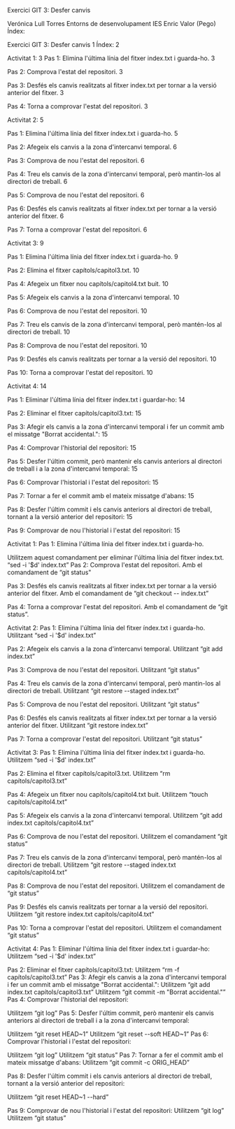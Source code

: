 Exercici GIT 3: Desfer canvis

Verónica Lull Torres
Entorns de desenvolupament
IES Enric Valor (Pego)
Índex:

Exercici GIT 3: Desfer canvis	1
Índex:	2

Activitat 1:	3
Pas 1: Elimina l'última línia del fitxer index.txt i guarda-ho.	3

Pas 2: Comprova l'estat del repositori.	3

Pas 3: Desfés els canvis realitzats al fitxer index.txt per tornar a la versió anterior del fitxer.	3

Pas 4: Torna a comprovar l'estat del repositori.	3


Activitat 2:	5

Pas 1: Elimina l'última línia del fitxer índex.txt i guarda-ho.	5

Pas 2: Afegeix els canvis a la zona d'intercanvi temporal.	6

Pas 3: Comprova de nou l'estat del repositori.	6

Pas 4: Treu els canvis de la zona d'intercanvi temporal, però mantin-los al directori de treball.	6

Pas 5: Comprova de nou l'estat del repositori.	6

Pas 6: Desfés els canvis realitzats al fitxer índex.txt per tornar a la versió anterior del fitxer.	6

Pas 7: Torna a comprovar l'estat del repositori.	6


Activitat 3:	9

Pas 1: Elimina l'última línia del fitxer índex.txt i guarda-ho.	9

Pas 2: Elimina el fitxer capítols/capitol3.txt.	10

Pas 4: Afegeix un fitxer nou capítols/capitol4.txt buit.	10

Pas 5: Afegeix els canvis a la zona d'intercanvi temporal.	10

Pas 6: Comprova de nou l'estat del repositori.	10

Pas 7: Treu els canvis de la zona d'intercanvi temporal, però mantén-los al directori de treball.	10

Pas 8: Comprova de nou l'estat del repositori.	10

Pas 9: Desfés els canvis realitzats per tornar a la versió del repositori.	10

Pas 10: Torna a comprovar l'estat del repositori.	10


Activitat 4:	14

Pas 1: Eliminar l'última línia del fitxer índex.txt i guardar-ho:	14

Pas 2: Eliminar el fitxer capítols/capitol3.txt:	15

Pas 3: Afegir els canvis a la zona d'intercanvi temporal i fer un commit amb el missatge "Borrat accidental.":	15

Pas 4: Comprovar l'historial del repositori:	15

Pas 5: Desfer l'últim commit, però mantenir els canvis anteriors al directori de treball i a la zona d'intercanvi temporal:	15

Pas 6: Comprovar l'historial i l'estat del repositori:	15

Pas 7: Tornar a fer el commit amb el mateix missatge d'abans:	15

Pas 8: Desfer l'últim commit i els canvis anteriors al directori de treball, tornant a la versió anterior del repositori:	15

Pas 9: Comprovar de nou l'historial i l'estat del repositori:	15

Activitat 1:
Pas 1: Elimina l'última línia del fitxer index.txt i guarda-ho.

Utilitzem aquest comandament per eliminar l'última línia del fitxer index.txt. 
“sed -i '$d' index.txt”
Pas 2: Comprova l'estat del repositori.
Amb el comandament de “git status"

Pas 3: Desfés els canvis realitzats al fitxer index.txt per tornar a la versió anterior del fitxer.
Amb el comandament de “git checkout -- index.txt”

Pas 4: Torna a comprovar l'estat del repositori.
Amb el comandament de “git status”.


Activitat 2:
Pas 1: Elimina l'última línia del fitxer índex.txt i guarda-ho.
Utilitzant “sed -i '$d' index.txt”

Pas 2: Afegeix els canvis a la zona d'intercanvi temporal.
Utilitzant “git add index.txt”

Pas 3: Comprova de nou l'estat del repositori.
Utilitzant “git status”

Pas 4: Treu els canvis de la zona d'intercanvi temporal, però mantin-los al directori de treball.
Utilitzant “git restore --staged index.txt”

Pas 5: Comprova de nou l'estat del repositori.
Utilitzant “git status”

Pas 6: Desfés els canvis realitzats al fitxer índex.txt per tornar a la versió anterior del fitxer.
Utilitzant “git restore index.txt”

Pas 7: Torna a comprovar l'estat del repositori.
Utilitzant “git status”


Activitat 3: 
Pas 1: Elimina l'última línia del fitxer índex.txt i guarda-ho.
Utilitzem “sed -i '$d' index.txt”

Pas 2: Elimina el fitxer capítols/capitol3.txt.
Utilitzem “rm capítols/capitol3.txt”

Pas 4: Afegeix un fitxer nou capítols/capitol4.txt buit.
Utilitzem “touch capítols/capitol4.txt”

Pas 5: Afegeix els canvis a la zona d'intercanvi temporal.
Utilitzem “git add index.txt capítols/capitol4.txt”

Pas 6: Comprova de nou l'estat del repositori.
Utilitzem el comandament “git status”

Pas 7: Treu els canvis de la zona d'intercanvi temporal, però mantén-los al directori de treball.
Utilitzem “git restore --staged index.txt capítols/capitol4.txt”

Pas 8: Comprova de nou l'estat del repositori.
Utilitzem el comandament de “git status”

Pas 9: Desfés els canvis realitzats per tornar a la versió del repositori.
Utilitzem “git restore index.txt capítols/capitol4.txt”

Pas 10: Torna a comprovar l'estat del repositori.
Utilitzem el comandament “git status”


Activitat 4: 
Pas 1: Eliminar l'última línia del fitxer índex.txt i guardar-ho:
Utilitzem “sed -i '$d' index.txt”

Pas 2: Eliminar el fitxer capítols/capitol3.txt:
Utilitzem “rm -f capítols/capitol3.txt”
Pas 3: Afegir els canvis a la zona d'intercanvi temporal i fer un commit amb el missatge "Borrat accidental.":
Utilitzem “git add index.txt capítols/capitol3.txt”
Utilitzem “git commit -m "Borrat accidental."”
Pas 4: Comprovar l'historial del repositori:

Utilitzem “git log”
Pas 5: Desfer l'últim commit, però mantenir els canvis anteriors al directori de treball i a la zona d'intercanvi temporal:

Utilitzem “git reset HEAD~1”
Utilitzem “git reset --soft HEAD~1”
Pas 6: Comprovar l'historial i l'estat del repositori:

Utilitzem “git log”
Utilitzem “git status”
Pas 7: Tornar a fer el commit amb el mateix missatge d'abans:
Utilitzem “git commit -c ORIG_HEAD”

Pas 8: Desfer l'últim commit i els canvis anteriors al directori de treball, tornant a la versió anterior del repositori:

Utilitzem “git reset HEAD~1 --hard”

Pas 9: Comprovar de nou l'historial i l'estat del repositori:
Utilitzem “git log”
Utilitzem “git status”








































